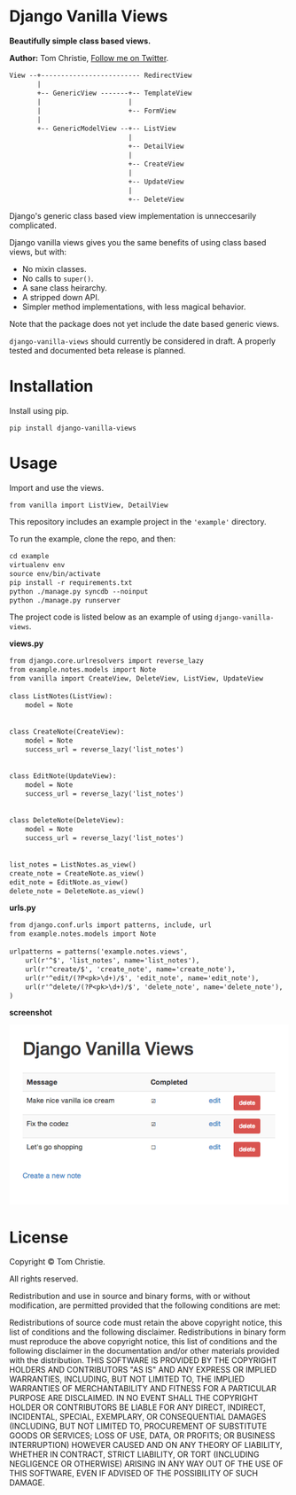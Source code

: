 # Django Vanilla Views

**Beautifully simple class based views.**

**Author:** Tom Christie, [Follow me on Twitter][1].


    View --+------------------------- RedirectView
           |
           +-- GenericView -------+-- TemplateView
           |                      |
           |                      +-- FormView
           |
           +-- GenericModelView --+-- ListView
                                  |
                                  +-- DetailView
                                  |
                                  +-- CreateView
                                  |
                                  +-- UpdateView
                                  |
                                  +-- DeleteView

Django's generic class based view implementation is unneccesarily complicated.

Django vanilla views gives you the same benefits of using class based views, but with:

* No mixin classes.
* No calls to `super()`.
* A sane class heirarchy.
* A stripped down API.
* Simpler method implementations, with less magical behavior.

Note that the package does not yet include the date based generic views.

`django-vanilla-views` should currently be considered in draft.  A properly tested and documented beta release is planned.

# Installation

Install using pip.

    pip install django-vanilla-views

# Usage

Import and use the views.

    from vanilla import ListView, DetailView

This repository includes an example project in the `'example'` directory.

To run the example, clone the repo, and then:

    cd example
    virtualenv env
    source env/bin/activate
    pip install -r requirements.txt
    python ./manage.py syncdb --noinput
    python ./manage.py runserver

The project code is listed below as an example of using `django-vanilla-views`.

**views.py**

	from django.core.urlresolvers import reverse_lazy
	from example.notes.models import Note
	from vanilla import CreateView, DeleteView, ListView, UpdateView
	
	class ListNotes(ListView):
	    model = Note
	
	
	class CreateNote(CreateView):
	    model = Note
	    success_url = reverse_lazy('list_notes')
	
	
	class EditNote(UpdateView):
	    model = Note
	    success_url = reverse_lazy('list_notes')
	
	
	class DeleteNote(DeleteView):
	    model = Note
	    success_url = reverse_lazy('list_notes')
	
	
	list_notes = ListNotes.as_view()
	create_note = CreateNote.as_view()
	edit_note = EditNote.as_view()
	delete_note = DeleteNote.as_view()

**urls.py**

	from django.conf.urls import patterns, include, url
	from example.notes.models import Note
	
	urlpatterns = patterns('example.notes.views',
	    url(r'^$', 'list_notes', name='list_notes'),
	    url(r'^create/$', 'create_note', name='create_note'),
	    url(r'^edit/(?P<pk>\d+)/$', 'edit_note', name='edit_note'),
	    url(r'^delete/(?P<pk>\d+)/$', 'delete_note', name='delete_note'),
	)

**screenshot**

![image](example.png)

# License

Copyright © Tom Christie.

All rights reserved.

Redistribution and use in source and binary forms, with or without 
modification, are permitted provided that the following conditions are met:

Redistributions of source code must retain the above copyright notice, this 
list of conditions and the following disclaimer.
Redistributions in binary form must reproduce the above copyright notice, this 
list of conditions and the following disclaimer in the documentation and/or 
other materials provided with the distribution.
THIS SOFTWARE IS PROVIDED BY THE COPYRIGHT HOLDERS AND CONTRIBUTORS "AS IS" AND 
ANY EXPRESS OR IMPLIED WARRANTIES, INCLUDING, BUT NOT LIMITED TO, THE IMPLIED 
WARRANTIES OF MERCHANTABILITY AND FITNESS FOR A PARTICULAR PURPOSE ARE 
DISCLAIMED. IN NO EVENT SHALL THE COPYRIGHT HOLDER OR CONTRIBUTORS BE LIABLE 
FOR ANY DIRECT, INDIRECT, INCIDENTAL, SPECIAL, EXEMPLARY, OR CONSEQUENTIAL 
DAMAGES (INCLUDING, BUT NOT LIMITED TO, PROCUREMENT OF SUBSTITUTE GOODS OR 
SERVICES; LOSS OF USE, DATA, OR PROFITS; OR BUSINESS INTERRUPTION) HOWEVER 
CAUSED AND ON ANY THEORY OF LIABILITY, WHETHER IN CONTRACT, STRICT LIABILITY, 
OR TORT (INCLUDING NEGLIGENCE OR OTHERWISE) ARISING IN ANY WAY OUT OF THE USE 
OF THIS SOFTWARE, EVEN IF ADVISED OF THE POSSIBILITY OF SUCH DAMAGE.

[1]: http://twitter.com/_tomchristie
